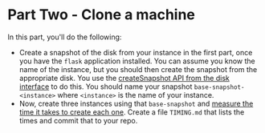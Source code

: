 # Part Two - Clone a machine

In this part, you'll do the following:

* Create a snapshot of the disk from your instance in the first part, once you have the `flask` application installed. You can assume you know the name of the instance, but you should then create the snapshot from the appropriate disk. You use the [createSnapshot API from the disk interface](https://cloud.google.com/compute/docs/reference/rest/v1/disks/createSnapshot) to do this. You should name your snapshot `base-snapshot-<instance>` where `<instance>` is the name of your instance.
* Now, create three instances using that `base-snapshot` and [measure the time it takes to create each one](https://stackoverflow.com/questions/1557571/how-do-i-get-time-of-a-python-programs-execution). Create a file `TIMING.md` that lists the times and commit that to your repo.
